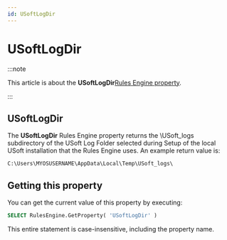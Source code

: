```yaml
---
id: USoftLogDir
---
```


# USoftLogDir




:::note

This article is about the **USoftLogDir**[Rules Engine property](/Modeller_and_Rules_Engine/Rules_Engine_properties).

:::

## **USoftLogDir**

The **USoftLogDir** Rules Engine property returns the \\USoft_logs subdirectory of the USoft Log Folder selected during Setup of the local USoft installation that the Rules Engine uses. An example return value is:

```
C:\Users\MYOSUSERNAME\AppData\Local\Temp\USoft_logs\
```

## Getting this property

You can get the current value of this property by executing:

```sql
SELECT RulesEngine.GetProperty( 'USoftLogDir' )
```

This entire statement is case-insensitive, including the property name.